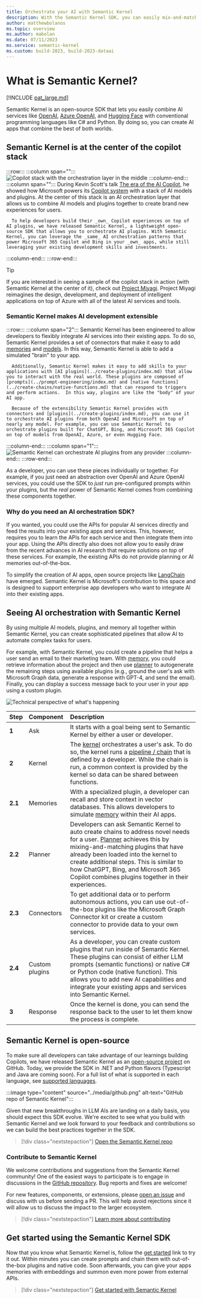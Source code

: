 ```yaml
---
title: Orchestrate your AI with Semantic Kernel
description: With the Semantic Kernel SDK, you can easily mix-and-match AI prompts with conventional programming languages like C# and Python.
author: matthewbolanos
ms.topic: overview
ms.author: mabolan
ms.date: 07/11/2023
ms.service: semantic-kernel
ms.custom: build-2023, build-2023-dataai
---
```


# What is Semantic Kernel?

[!INCLUDE [pat_large.md](../includes/pat_large.md)]

Semantic Kernel is an open-source SDK that lets you easily combine AI services like [OpenAI](https://platform.openai.com/docs/), [Azure OpenAI](https://azure.microsoft.com/products/cognitive-services/openai-service/), and [Hugging Face](https://huggingface.co/) with conventional programming languages like C# and Python. By doing so, you can create AI apps that combine the best of both worlds.

## Semantic Kernel is at the center of the copilot stack

:::row:::
   :::column span="":::
        ![Copilot stack with the orchestration layer in the middle](../media/copilot-stack.png)
   :::column-end:::
   :::column span="":::
      During Kevin Scott's talk [The era of the AI Copilot](https://build.microsoft.com/sessions/bb8f9d99-0c47-404f-8212-a85fffd3a59d?source=/speakers/ef864919-5fd1-4215-b611-61035a19db6b), he showed how Microsoft powers its [Copilot system](https://www.youtube.com/watch?v=E5g20qmeKpg) with a stack of AI models and plugins. At the center of this stack is an AI orchestration layer that allows us to combine AI models and plugins together to create brand new experiences for users.

      To help developers build their _own_ Copilot experiences on top of AI plugins, we have released Semantic Kernel, a lightweight open-source SDK that allows you to orchestrate AI plugins. With Semantic Kernel, you can leverage the _same_ AI orchestration patterns that power Microsoft 365 Copilot and Bing in your _own_ apps, while still leveraging your existing development skills and investments.
   :::column-end:::
:::row-end:::

> [!TIP]
> If you are interested in seeing a sample of the copilot stack in action (with Semantic Kernel at the center of it), check out [Project Miyagi](https://github.com/Azure-Samples/miyagi). Project Miyagi reimagines the design, development, and deployment of intelligent applications on top of Azure with all of the latest AI services and tools.

### Semantic Kernel makes AI development extensible
:::row:::
   :::column span="2":::
      Semantic Kernel has been engineered to allow developers to flexibly integrate AI services into their existing apps. To do so, Semantic Kernel provides a set of connectors that make it easy to add [memories](../memories/index.md) and [models](../prompt-engineering/llm-models.md). In this way, Semantic Kernel is able to add a simulated "brain" to your app.

      Additionally, Semantic Kernel makes it easy to add skills to your applications with [AI plugins](../create-plugins/index.md) that allow you to interact with the real world. These plugins are composed of [prompts](../prompt-engineering/index.md) and [native functions](../create-chains/native-functions.md) that can respond to triggers and perform actions.  In this way, plugins are like the "body" of your AI app.

      Because of the extensibility Semantic Kernel provides with connectors and [plugins](../create-plugins/index.md), you can use it to orchestrate AI plugins from both OpenAI and Microsoft on top of nearly any model. For example, you can use Semantic Kernel to orchestrate plugins built for ChatGPT, Bing, and Microsoft 365 Copilot on top of models from OpenAI, Azure, or even Hugging Face.

   :::column-end:::
   :::column span="1":::
        ![Semantic Kernel can orchestrate AI plugins from any provider](../media/mind-and-body-of-semantic-kernel.png)
   :::column-end:::
:::row-end:::

As a developer, you can use these pieces individually or together. For example, if you just need an abstraction over OpenAI and Azure OpenAI services, you could use the SDK to _just_ run pre-configured prompts within your plugins, but the _real_ power of Semantic Kernel comes from combining these components together.


### Why do you need an AI orchestration SDK?
If you wanted, you could use the APIs for popular AI services directly and feed the results into your existing apps and services. This, however, requires you to learn the APIs for each service and then integrate them into your app. Using the APIs directly also does not allow you to easily draw from the recent advances in AI research that require solutions _on top_ of these services. For example, the existing APIs do not provide planning or AI memories out-of-the-box.

To simplify the creation of AI apps, open source projects like [LangChain](https://docs.langchain.com/docs/) have emerged. Semantic Kernel is Microsoft's contribution to this space and is designed to support enterprise app developers who want to integrate AI into their existing apps.

## Seeing AI orchestration with Semantic Kernel
By using multiple AI models, plugins, and memory all together within Semantic Kernel, you can create sophisticated pipelines that allow AI to automate complex tasks for users.

For example, with Semantic Kernel, you could create a pipeline that helps a user send an email to their marketing team. With [memory](../memories/index.md), you could retrieve information about the project and then use [planner](../create-chains/index.md) to autogenerate the remaining steps using available plugins (e.g., ground the user's ask with Microsoft Graph data, generate a response with GPT-4, and send the email). Finally, you can display a success message back to your user in your app using a custom plugin.

![Technical perspective of what's happening](../media/kernel-flow.png)

| Step | Component | Description |
|:-|:-|:-|
| **1** | Ask | It starts with a goal being sent to Semantic Kernel by either a user or developer. |
| **2** | Kernel | The [kernel](../create-chains/kernel.md) orchestrates a user's ask. To do so, the kernel runs a [pipeline / chain](../create-chains/index.md) that is defined by a developer. While the chain is run, a common context is provided by the kernel so data can be shared between functions. |
| **2.1** | Memories | With a specialized plugin, a developer can recall and store context in vector databases. This allows developers to simulate [memory](../memories/index.md) within their AI apps. |
| **2.2** | Planner | Developers can ask Semantic Kernel to auto create chains to address novel needs for a user. [Planner](../create-chains/planner.md) achieves this by mixing-and-matching plugins that have already been loaded into the kernel to create additional steps. This is similar to how ChatGPT, Bing, and Microsoft 365 Copilot combines plugins together in their experiences. |
| **2.3** | Connectors | To get additional data or to perform autonomous actions, you can use out-of-the-box plugins like the Microsoft Graph Connector kit or create a custom connector to provide data to your own services. |
| **2.4** | Custom plugins | As a developer, you can create custom plugins that run inside of Semantic Kernel. These plugins can consist of either LLM prompts (semantic functions) or native C# or Python code (native function). This allows you to add new AI capabilities and integrate your existing apps and services into Semantic Kernel. |
| **3** | Response | Once the kernel is done, you can send the response back to the user to let them know the process is complete. |

## Semantic Kernel is open-source
To make sure all developers can take advantage of our learnings building Copilots, we have released Semantic Kernel as an [open-source project](https://github.com/microsoft/semantic-kernel) on GitHub. Today, we provide the SDK in .NET and Python flavors (Typescript and Java are coming soon). For a full list of what is supported in each language, see [supported languages](../get-started/supported-languages.md).

:::image type="content" source="../media/github.png" alt-text="GitHub repo of Semantic Kernel":::

Given that new breakthroughs in LLM AIs are landing on a daily basis, you should expect this SDK evolve. We're excited to see what you build with Semantic Kernel and we look forward to your feedback and contributions so we can build the best practices together in the SDK.

> [!div class="nextstepaction"]
> [Open the Semantic Kernel repo](https://github.com/microsoft/semantic-kernel)

### Contribute to Semantic Kernel
We welcome contributions and suggestions from the Semantic Kernel community! One of the easiest ways to participate is to engage in discussions in the [GitHub repository](https://github.com/microsoft/semantic-kernel). Bug reports and fixes are welcome!

For new features, components, or extensions, please [open an issue](../get-started/contributing.md#reporting-issues) and discuss with us before sending a PR. This will help avoid rejections since it will allow us to discuss the impact to the larger ecosystem.

> [!div class="nextstepaction"]
> [Learn more about contributing](../get-started/contributing.md)

## Get started using the Semantic Kernel SDK
Now that you know what Semantic Kernel is, follow the [get started](../get-started/index.md) link to try it out. Within minutes you can create prompts and chain them with out-of-the-box plugins and native code. Soon afterwards, you can give your apps memories with embeddings and summon even more power from external APIs.

> [!div class="nextstepaction"]
> [Get started with Semantic Kernel](../get-started/index.md)
